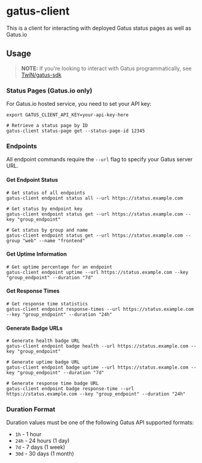 # gatus-client
This is a client for interacting with deployed Gatus status pages as well as Gatus.io

## Usage
> **NOTE:** If you're looking to interact with Gatus programmatically, see [TwiN/gatus-sdk](https://github.com/TwiN/gatus-sdk)

### Status Pages (Gatus.io only)
For Gatus.io hosted service, you need to set your API key:
```console
export GATUS_CLIENT_API_KEY=your-api-key-here
```

```console
# Retrieve a status page by ID
gatus-client status-page get --status-page-id 12345
```

### Endpoints
All endpoint commands require the `--url` flag to specify your Gatus server URL.

#### Get Endpoint Status
```console
# Get status of all endpoints
gatus-client endpoint status all --url https://status.example.com

# Get status by endpoint key
gatus-client endpoint status get --url https://status.example.com --key "group_endpoint"

# Get status by group and name
gatus-client endpoint status get --url https://status.example.com --group "web" --name "frontend"
```

#### Get Uptime Information
```console
# Get uptime percentage for an endpoint
gatus-client endpoint uptime --url https://status.example.com --key "group_endpoint" --duration "7d"
```

#### Get Response Times
```console
# Get response time statistics
gatus-client endpoint response-times --url https://status.example.com --key "group_endpoint" --duration "24h"
```

#### Generate Badge URLs
```console
# Generate health badge URL
gatus-client endpoint badge health --url https://status.example.com --key "group_endpoint"

# Generate uptime badge URL
gatus-client endpoint badge uptime --url https://status.example.com --key "group_endpoint" --duration "7d"

# Generate response time badge URL
gatus-client endpoint badge response-time --url https://status.example.com --key "group_endpoint" --duration "24h"
```

### Duration Format
Duration values must be one of the following Gatus API supported formats:
- `1h` - 1 hour
- `24h` - 24 hours (1 day)
- `7d` - 7 days (1 week)
- `30d` - 30 days (1 month)
